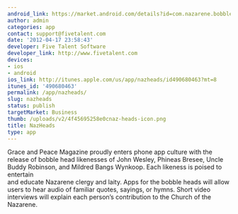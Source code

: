 ```yaml
---
android_link: https://market.android.com/details?id=com.nazarene.bobbleheads&feature=more_from_developer#?t=W251bGwsMSwxLDEwMiwiY29tLm5hemFyZW5lLmJvYmJsZWhlYWRzIl0.
author: admin
categories: app
contact: support@fivetalent.com
date: '2012-04-17 23:58:43'
developer: Five Talent Software
developer_link: http://www.fivetalent.com
devices: 
- ios
- android
ios_link: http://itunes.apple.com/us/app/nazheads/id490680463?mt=8
itunes_id: '490680463'
permalink: /app/nazheads/
slug: nazheads
status: publish
targetMarket: Business
thumb: /uploads/v2/4f45695258e0cnaz-heads-icon.png
title: NazHeads
type: app
---
```


Grace and Peace Magazine proudly enters phone app culture with the release of bobble head likenesses of John Wesley, Phineas Bresee, Uncle Buddy Robinson, and Mildred Bangs Wynkoop. Each likeness is poised to entertain<br />
and educate Nazarene clergy and laity. Apps for the bobble heads will allow users to hear audio of familiar quotes, sayings, or hymns. Short video interviews will explain each person’s contribution to the Church of the Nazarene. 